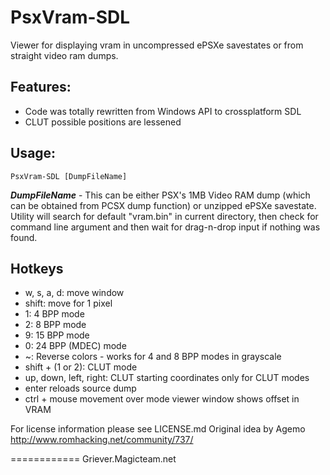 PsxVram-SDL
============
Viewer for displaying vram in uncompressed ePSXe savestates or from straight video ram dumps.

Features:
-----------
- Code was totally rewritten from Windows API to crossplatform SDL
- CLUT possible positions are lessened


Usage:
-----------
```
PsxVram-SDL [DumpFileName]
```
***DumpFileName*** - This can be either PSX's 1MB Video RAM dump (which can be obtained from PCSX dump function) or unzipped ePSXe savestate. Utility will search for default "vram.bin" in current directory, then check for command line argument and then wait for drag-n-drop input if nothing was found.

Hotkeys
-----------

- w, s, a, d: move window
- shift: move for 1 pixel
- 1: 4 BPP mode 
- 2: 8 BPP mode
- 9: 15 BPP mode
- 0: 24 BPP (MDEC) mode
- ~: Reverse colors - works for 4 and 8 BPP modes in grayscale
- shift + (1 or 2): CLUT mode
- up, down, left, right: CLUT starting coordinates only for CLUT modes
- enter reloads source dump
- ctrl + mouse movement over mode viewer window shows offset in VRAM



For license information please see LICENSE.md
Original idea by Agemo http://www.romhacking.net/community/737/



============
Griever.Magicteam.net